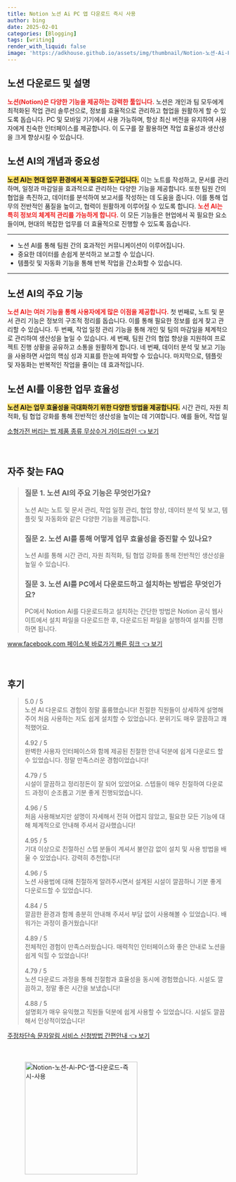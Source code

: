 ```yaml
---
title: Notion 노션 Ai PC 앱 다운로드 즉시 사용
author: bing
date: 2025-02-01
categories: [Blogging]
tags: [writing]
render_with_liquid: false
image: 'https://adkhouse.github.io/assets/img/thumbnail/Notion-노션-Ai-PC-앱-다운로드-즉시-사용.webp'
---
```



<h2 id='노션_다운로드_및_설명'>노션 다운로드 및 설명</h2>

<p><b><span style="color: #ee2323;">노션(Notion)은 다양한 기능을 제공하는 강력한 툴입니다.</span></b> 노션은 개인과 팀 모두에게 최적화된 작업 관리 솔루션으로, 정보를 효율적으로 관리하고 협업을 원활하게 할 수 있도록 돕습니다. PC 및 모바일 기기에서 사용 가능하며, 항상 최신 버전을 유지하여 사용자에게 친숙한 인터페이스를 제공합니다. 이 도구를 잘 활용하면 작업 효율성과 생산성을 크게 향상시킬 수 있습니다.</p>

<h2 id='노션_AI의_개념과_중요성'>노션 AI의 개념과 중요성</h2>

<p><b><span style="background-color: #ffe066;">노션 AI는 현대 업무 환경에서 꼭 필요한 도구입니다.</span></b> 이는 노트를 작성하고, 문서를 관리하며, 일정과 마감일을 효과적으로 관리하는 다양한 기능을 제공합니다. 또한 팀원 간의 협업을 촉진하고, 데이터를 분석하여 보고서를 작성하는 데 도움을 줍니다. 이를 통해 업무의 전반적인 품질을 높이고, 협력이 원활하게 이루어질 수 있도록 합니다. <b><span style="color: #ee2323;">노션 AI는 특히 정보의 체계적 관리를 가능하게 합니다.</span></b> 이 모든 기능들은 현업에서 꼭 필요한 요소들이며, 현대의 복잡한 업무를 더 효율적으로 진행할 수 있도록 돕습니다.</p>

<hr />

<ul>
    <li>노션 AI를 통해 팀원 간의 효과적인 커뮤니케이션이 이루어집니다.</li>
    <li>중요한 데이터를 손쉽게 분석하고 보고할 수 있습니다.</li>
    <li>템플릿 및 자동화 기능을 통해 반복 작업을 간소화할 수 있습니다.</li>
</ul>

<hr />

<h2 id='노션_AI의_주요_기능'>노션 AI의 주요 기능</h2>

<p><b><span style="color: #ee2323;">노션 AI는 여러 기능을 통해 사용자에게 많은 이점을 제공합니다.</span></b> 첫 번째로, 노트 및 문서 관리 기능은 정보의 구조적 정리를 돕습니다. 이를 통해 필요한 정보를 쉽게 찾고 관리할 수 있습니다. 두 번째, 작업 일정 관리 기능을 통해 개인 및 팀의 마감일을 체계적으로 관리하여 생산성을 높일 수 있습니다. 세 번째, 팀원 간의 협업 향상을 지원하여 프로젝트 진행 상황을 공유하고 소통을 원활하게 합니다. 네 번째, 데이터 분석 및 보고 기능을 사용하면 사업의 핵심 성과 지표를 한눈에 파악할 수 있습니다. 마지막으로, 템플릿 및 자동화는 반복적인 작업을 줄이는 데 효과적입니다.</p>

<h2 id='노션_AI를_이용한_업무_효율성'>노션 AI를 이용한 업무 효율성</h2>

<p><p><b><span style="background-color: #ffe066;">노션 AI는 업무 효율성을 극대화하기 위한 다양한 방법을 제공합니다.</span></b> 시간 관리, 자원 최적화, 팀 협업 강화를 통해 전반적인 생산성을 높이는 데 기여합니다. 예를 들어, 작업 일</p>
<p><a class="click-button" title="소형가전 버리는 법 제품 종류 무상수거 가이드라인" href="https://adkhouse.github.io/posts/%EC%86%8C%ED%98%95%EA%B0%80%EC%A0%84-%EB%B2%84%EB%A6%AC%EB%8A%94-%EB%B2%95-%EC%A0%9C%ED%92%88-%EC%A2%85%EB%A5%98-%EB%AC%B4%EC%83%81%EC%88%98%EA%B1%B0-%EA%B0%80%EC%9D%B4%EB%93%9C%EB%9D%BC%EC%9D%B8/" rel="dofollow">소형가전 버리는 법 제품 종류 무상수거 가이드라인 👈 보기</a></p><br>
<h2 id='자주_찾는_FAQ'>자주 찾는 FAQ</h2>
<div itemscope="" itemtype="https://schema.org/FAQPage"> 
<blockquote> 
<div itemscope="" itemprop="mainEntity" itemtype="https://schema.org/Question"> 
<h3 itemprop="name">질문 1. 노션 AI의 주요 기능은 무엇인가요?</h3> 
<div itemscope="" itemprop="acceptedAnswer" itemtype="https://schema.org/Answer"> 
<span itemprop="text"> 
<p>노션 AI는 노트 및 문서 관리, 작업 일정 관리, 협업 향상, 데이터 분석 및 보고, 템플릿 및 자동화와 같은 다양한 기능을 제공합니다.</p> 
</span> 
</div> 
</div> 
<div itemscope="" itemprop="mainEntity" itemtype="https://schema.org/Question"> 
<h3 itemprop="name">질문 2. 노션 AI를 통해 어떻게 업무 효율성을 증진할 수 있나요?</h3> 
<div itemscope="" itemprop="acceptedAnswer" itemtype="https://schema.org/Answer"> 
<span itemprop="text"> 
<p>노션 AI를 통해 시간 관리, 자원 최적화, 팀 협업 강화를 통해 전반적인 생산성을 높일 수 있습니다.</p> 
</span> 
</div> 
</div> 
<div itemscope="" itemprop="mainEntity" itemtype="https://schema.org/Question"> 
<h3 itemprop="name">질문 3. 노션 AI를 PC에서 다운로드하고 설치하는 방법은 무엇인가요?</h3> 
<div itemscope="" itemprop="acceptedAnswer" itemtype="https://schema.org/Answer"> 
<span itemprop="text"> 
<p>PC에서 Notion AI를 다운로드하고 설치하는 간단한 방법은 Notion 공식 웹사이트에서 설치 파일을 다운로드한 후, 다운로드된 파일을 실행하여 설치를 진행하면 됩니다.</p> 
</span> 
</div> 
</div> 
</blockquote> 
</div>
<p><a class="click-button" title="www.facebook.com 페이스북 바로가기 빠른 링크" href="https://adkhouse.github.io/posts/www.facebook.com-%ED%8E%98%EC%9D%B4%EC%8A%A4%EB%B6%81-%EB%B0%94%EB%A1%9C%EA%B0%80%EA%B8%B0-%EB%B9%A0%EB%A5%B8-%EB%A7%81%ED%81%AC/" rel="dofollow">www.facebook.com 페이스북 바로가기 빠른 링크 👈 보기</a></p><br>
<h2 id='후기'>후기</h2>
<div itemscope itemtype="https://schema.org/Product">
  <blockquote>
  <div itemprop="review" itemscope itemtype="https://schema.org/Review">
      <div itemprop="reviewRating" itemscope itemtype="https://schema.org/Rating"> <span itemprop="ratingValue">5.0</span> / <span itemprop="bestRating">5</span> </div>
      <span itemprop="reviewBody">노션 AI 다운로드 경험이 정말 훌륭했습니다! 친절한 직원들이 상세하게 설명해주어 처음 사용하는 저도 쉽게 설치할 수 있었습니다. 분위기도 매우 깔끔하고 쾌적했어요.</span>
  </div>
  <br>
  <div itemprop="review" itemscope itemtype="https://schema.org/Review">
      <div itemprop="reviewRating" itemscope itemtype="https://schema.org/Rating"> <span itemprop="ratingValue">4.92</span> / <span itemprop="bestRating">5</span> </div>
      <span itemprop="reviewBody">완벽한 사용자 인터페이스와 함께 제공된 친절한 안내 덕분에 쉽게 다운로드 할 수 있었습니다. 정말 만족스러운 경험이었습니다!</span>
  </div>
  <br>
  <div itemprop="review" itemscope itemtype="https://schema.org/Review">
      <div itemprop="reviewRating" itemscope itemtype="https://schema.org/Rating"> <span itemprop="ratingValue">4.79</span> / <span itemprop="bestRating">5</span> </div>
      <span itemprop="reviewBody">시설이 깔끔하고 정리정돈이 잘 되어 있었어요. 스텝들이 매우 친절하여 다운로드 과정이 순조롭고 기분 좋게 진행되었습니다.</span>
  </div>
  <br>
  <div itemprop="review" itemscope itemtype="https://schema.org/Review">
      <div itemprop="reviewRating" itemscope itemtype="https://schema.org/Rating"> <span itemprop="ratingValue">4.96</span> / <span itemprop="bestRating">5</span> </div>
      <span itemprop="reviewBody">처음 사용해보지만 설명이 자세해서 전혀 어렵지 않았고, 필요한 모든 기능에 대해 체계적으로 안내해 주셔서 감사했습니다!</span>
  </div>
  <br>
  <div itemprop="review" itemscope itemtype="https://schema.org/Review">
      <div itemprop="reviewRating" itemscope itemtype="https://schema.org/Rating"> <span itemprop="ratingValue">4.95</span> / <span itemprop="bestRating">5</span> </div>
      <span itemprop="reviewBody">기대 이상으로 친절하신 스텝 분들이 계셔서 불안감 없이 설치 및 사용 방법을 배울 수 있었습니다. 강력히 추천합니다!</span>
  </div>
  <br>
  <div itemprop="review" itemscope itemtype="https://schema.org/Review">
      <div itemprop="reviewRating" itemscope itemtype="https://schema.org/Rating"> <span itemprop="ratingValue">4.96</span> / <span itemprop="bestRating">5</span> </div>
      <span itemprop="reviewBody">노션 사용법에 대해 친절하게 알려주시면서 설계된 시설이 깔끔하니 기분 좋게 다운로드할 수 있었습니다.</span>
  </div>
  <br>
  <div itemprop="review" itemscope itemtype="https://schema.org/Review">
      <div itemprop="reviewRating" itemscope itemtype="https://schema.org/Rating"> <span itemprop="ratingValue">4.84</span> / <span itemprop="bestRating">5</span> </div>
      <span itemprop="reviewBody">깔끔한 환경과 함께 충분히 안내해 주셔서 부담 없이 사용해볼 수 있었습니다. 배워가는 과정이 즐거웠습니다!</span>
  </div>
  <br>
  <div itemprop="review" itemscope itemtype="https://schema.org/Review">
      <div itemprop="reviewRating" itemscope itemtype="https://schema.org/Rating"> <span itemprop="ratingValue">4.89</span> / <span itemprop="bestRating">5</span> </div>
      <span itemprop="reviewBody">전체적인 경험이 만족스러웠습니다. 매력적인 인터페이스와 좋은 안내로 노션을 쉽게 익힐 수 있었습니다!</span>
  </div>
  <br>
  <div itemprop="review" itemscope itemtype="https://schema.org/Review">
      <div itemprop="reviewRating" itemscope itemtype="https://schema.org/Rating"> <span itemprop="ratingValue">4.79</span> / <span itemprop="bestRating">5</span> </div>
      <span itemprop="reviewBody">노션 다운로드 과정을 통해 친절함과 효율성을 동시에 경험했습니다. 시설도 깔끔하고, 정말 좋은 시간을 보냈습니다!</span>
  </div>
  <br>
  <div itemprop="review" itemscope itemtype="https://schema.org/Review">
      <div itemprop="reviewRating" itemscope itemtype="https://schema.org/Rating"> <span itemprop="ratingValue">4.88</span> / <span itemprop="bestRating">5</span> </div>
      <span itemprop="reviewBody">설명회가 매우 유익했고 직원들 덕분에 쉽게 사용할 수 있었습니다. 시설도 깔끔해서 인상적이었습니다!</span>
  </div>
  </blockquote>
</div>
<p><a class="click-button" title="주정차단속 문자알림 서비스 신청방법 간편안내" href="https://adkhouse.github.io/posts/%EC%A3%BC%EC%A0%95%EC%B0%A8%EB%8B%A8%EC%86%8D-%EB%AC%B8%EC%9E%90%EC%95%8C%EB%A6%BC-%EC%84%9C%EB%B9%84%EC%8A%A4-%EC%8B%A0%EC%B2%AD%EB%B0%A9%EB%B2%95-%EA%B0%84%ED%8E%B8%EC%95%88%EB%82%B4/" rel="dofollow">주정차단속 문자알림 서비스 신청방법 간편안내 👈 보기</a></p><br>
<figure class="image"><img src="https://adkhouse.github.io/assets/img/thumbnail/Notion-노션-Ai-PC-앱-다운로드-즉시-사용.webp" alt="Notion-노션-Ai-PC-앱-다운로드-즉시-사용" width="256" height="256"></figure>